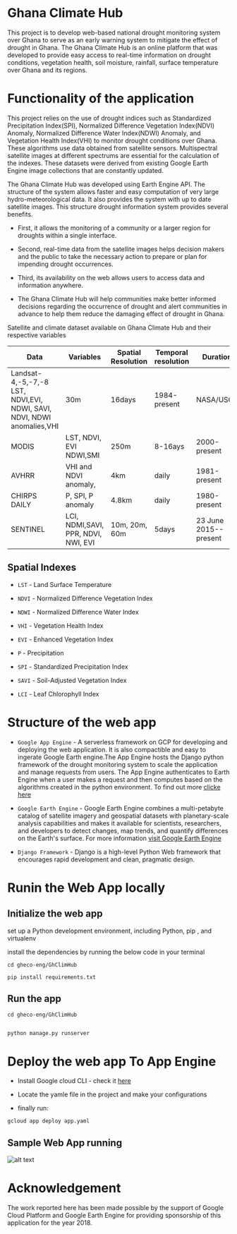 # Ghana Climate Hub

This project is to develop web-based national drought monitoring system over Ghana to serve  as an early warning system to mitigate the effect of drought in Ghana. 
The Ghana Climate Hub is an online platform that was developed to provide easy access to real-time information on drought conditions, vegetation health, soil moisture, rainfall, surface temperature over Ghana and its regions.


# Functionality of the application

This project relies on the use of drought indices such as Standardized Precipitation Index(SPI), Normalized Difference Vegetation Index(NDVI) Anomaly, Normalized Difference Water Index(NDWI) Anomaly, and Vegetation Health Index(VHI) to monitor drought conditions over Ghana. These algorithms use data obtained from satellite sensors. Multispectral satellite images at different spectrums are essential for the calculation of the indexes. These datasets were derived from existing Google Earth Engine image collections that are constantly updated.

The Ghana Climate Hub was developed using Earth Engine API. The structure of the system allows faster and easy computation of very large hydro-meteorological data. It also provides the system with up to date satellite images. This structure drought information system provides several benefits. 

* First, it allows the monitoring of a community or a larger region for droughts within a single interface. 

* Second, real-time data from the satellite images helps decision makers and the public to take the necessary action to prepare or plan for impending drought occurrences. 

* Third, its availability on the web allows users to access data and information anywhere.

* The Ghana Climate Hub will help communities make better informed decisions regarding the occurrence of drought and alert communities in advance to help them reduce the damaging effect of drought in Ghana.


Satellite and climate dataset available on Ghana Climate Hub and their respective variables


|Data               | Variables                                               | Spatial Resolution | Temporal resolution | Duration    | References        |
|-------------------|---------------------------------------------------------|--------------------|---------------------|-------------|-------------------|
|Landsat-4,-5,-7,-8  LST, NDVI,EVI, NDWI, SAVI, NDVI, NDWI anomalies,VHI        |     30m            |    16days           | 1984-present|  NASA/USGS        | 
|MODIS              |LST, NDVI, EVI   NDWI,SMI                                |    250m            |    8-16ays          | 2000-present| NASA              |
|AVHRR              |VHI and  NDVI anomaly,                                   |    4km             |    daily            | 1981-present| NOAA              |
|CHIRPS DAILY       |P, SPI,   P anomaly                                      |   4.8km            |   daily             | 1980-present|                   |
|SENTINEL           |LCI, NDMI,SAVI, PPR,  NDVI, NWI, EVI                     |  10m, 20m, 60m     |   5days             | 23 June 2015--present|EUROPEAN UNION/ESA/ COPERNICUS|
 

## Spatial Indexes 

* `LST` - Land Surface Temperature

* `NDVI` - Normalized Difference Vegetation Index

* `NDWI` - Normalized Difference Water Index

* `VHI` - Vegetation Health Index

* `EVI` - Enhanced Vegetation Index

* `P` - Precipitation

* `SPI` - Standardized Precipitation Index

* `SAVI` - Soil-Adjusted Vegetation Index 

* `LCI` - Leaf Chlorophyll Index



# Structure of the web app

* `Google App Engine` - A serverless framework on GCP for developing and deploying the web application. It is also compactible and easy to ingerate Google Earth engine.The App Engine hosts the Django python framework of the drought monitoring system to scale the application and manage requests from users. The App Engine authenticates to Earth Engine when a user makes a request and then computes based on the algorithms created in the python environment. To find out more [clicke here]('https://cloud.google.com/appengine/docs')

* `Google Earth Engine` - Google Earth Engine combines a multi-petabyte catalog of satellite imagery and geospatial datasets with planetary-scale analysis capabilities and makes it available for scientists, researchers, and developers to detect changes, map trends, and quantify differences on the Earth's surface. For more information [visit Google Earth Engine]('https://earthengine.google.com/')

* `Django Framework` - Django is a high-level Python Web framework that encourages rapid development and clean, pragmatic design.



# Runin the Web App locally


## Initialize the web app

 set up a Python development environment, including Python, pip , and virtualenv
 
 install the dependencies by running the below code in your terminal
 
 ```
 cd gheco-eng/GhClimHub
 
 pip install requirements.txt
 ```

## Run the app

```
cd gheco-eng/GhClimHub


python manage.py runserver

```


# Deploy the web app To App Engine

*  Install Google cloud CLI - check it [here]('https://cloud.google.com/sdk/install')

*  Locate the yamle file in the project and make your configurations

*  finally run:
```
gcloud app deploy app.yaml

```





## Sample Web App running


![alt text](https://github.com/ian0549/gheco-eng/blob/master/Ashampoo_Snap_Sunday%2C%2015%20April%202018_09h56m32s_002_.png)




# Acknowledgement

The work reported here has been made possible by the support of Google Cloud Platform and Google Earth Engine for providing sponsorship of this application for the year 2018.




